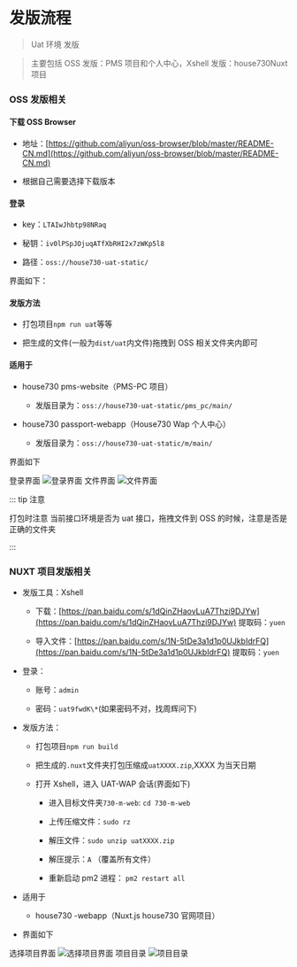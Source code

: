 # 发版流程

> Uat 环境 发版

> 主要包括 OSS 发版：PMS 项目和个人中心，Xshell 发版：house730Nuxt 项目

### OSS 发版相关

#### 下载 OSS Browser

- 地址：[https://github.com/aliyun/oss-browser/blob/master/README-CN.md](https://github.com/aliyun/oss-browser/blob/master/README-CN.md)

- 根据自己需要选择下载版本

#### 登录

- key：`LTAIwJhbtp98NRaq`

- 秘钥：`iv0lPSpJOjuqATfXbRHI2x7zWKp5l8`

- 路径：`oss://house730-uat-static/`

界面如下：

#### 发版方法

- 打包项目`npm run uat`等等

- 把生成的文件(一般为`dist/uat`内文件)拖拽到 OSS 相关文件夹内即可

#### 适用于

- house730 pms-website（PMS-PC 项目）

  - 发版目录为：`oss://house730-uat-static/pms_pc/main/`

- house730 passport-webapp（House730 Wap 个人中心）
  - 发版目录为：`oss://house730-uat-static/m/main/`

界面如下

登录界面
![登录界面](https://iyuwb.gitee.io/notes/images/oss-01.png)
文件界面
![文件界面](https://iyuwb.gitee.io/notes/images/oss-02.png)

::: tip 注意

打包时注意 当前接口环境是否为 uat 接口，拖拽文件到 OSS 的时候，注意是否是正确的文件夹

:::

### NUXT 项目发版相关

- 发版工具：Xshell

  - 下载：[https://pan.baidu.com/s/1dQinZHaovLuA7Thzi9DJYw](https://pan.baidu.com/s/1dQinZHaovLuA7Thzi9DJYw) 提取码：`yuen`

  - 导入文件：[https://pan.baidu.com/s/1N-5tDe3a1d1p0UJkbIdrFQ](https://pan.baidu.com/s/1N-5tDe3a1d1p0UJkbIdrFQ) 提取码：`yuen`

- 登录：

  - 账号：`admin`

  - 密码：`uat9fwdK\*`(如果密码不对，找周辉问下)

- 发版方法：

  - 打包项目`npm run build`

  - 把生成的`.nuxt`文件夹打包压缩成`uatXXXX.zip`,XXXX 为当天日期

  - 打开 Xshell，进入 UAT-WAP 会话(界面如下)

    - 进入目标文件夹`730-m-web`: `cd 730-m-web`

    - 上传压缩文件：`sudo rz`

    - 解压文件：`sudo unzip uatXXXX.zip`

    - 解压提示：`A` （覆盖所有文件）

    - 重新启动 pm2 进程： `pm2 restart all`

- 适用于
  - house730 -webapp（Nuxt.js house730 官网项目）
- 界面如下

选择项目界面
![选择项目界面](https://iyuwb.gitee.io/notes/images/Xshell-01.png)
项目目录
![项目目录](https://iyuwb.gitee.io/notes/images/Xshell-02.png)

